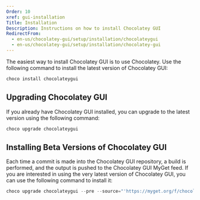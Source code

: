 ```yaml
---
Order: 10
xref: gui-installation
Title: Installation
Description: Instructions on how to install Chocolatey GUI
RedirectFrom:
  - en-us/chocolatey-gui/setup/installation/chocolateygui
  - en-us/chocolatey-gui/setup/installation/chocolatey-gui
---
```


The easiest way to install Chocolatey GUI is to use Chocolatey.  Use the
following command to install the latest version of Chocolatey GUI:

```powershell
choco install chocolateygui
```

## Upgrading Chocolatey GUI

If you already have Chocolatey GUI installed, you can upgrade to the latest
version using the following command:

```powershell
choco upgrade chocolateygui
```

## Installing Beta Versions of Chocolatey GUI

Each time a commit is made into the Chocolatey GUI repository, a build is
performed, and the output is pushed to the Chocolatey GUI MyGet feed.  If you
are interested in using the very latest version of Chocolatey GUI, you can use
the following command to install it:

```powershell
choco upgrade chocolateygui --pre --source="'https://myget.org/f/chocolateygui'"
```
